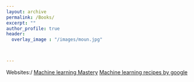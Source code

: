 ```yaml
---
layout: archive
permalink: /Books/
excerpt: ""
author_profile: true
header:
  overlay_image	: "/images/moun.jpg"



---
```


Websites:/
<a href="https://machinelearningmastery.com/" class="btn btn--primary">Machine learning Mastery</a>
<a href="https://www.youtube.com/watch?v=cKxRvEZd3Mw&list=PLOU2XLYxmsIIuiBfYad6rFYQU_jL2ryal"
 class="btn btn--primary">Machine learning recipes by google</a>
